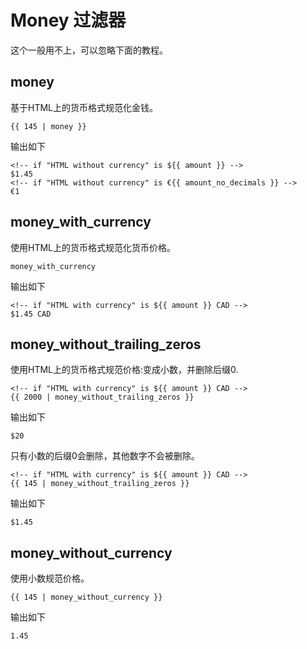 # Money 过滤器

这个一般用不上，可以忽略下面的教程。  


## money

基于HTML上的货币格式规范化金钱。  

```
{{ 145 | money }}
```

输出如下  

```
<!-- if "HTML without currency" is ${{ amount }} -->
$1.45
<!-- if "HTML without currency" is €{{ amount_no_decimals }} -->
€1
```


## money_with_currency

使用HTML上的货币格式规范化货币价格。  

```
money_with_currency
```

输出如下  

```
<!-- if "HTML with currency" is ${{ amount }} CAD -->
$1.45 CAD
```


## money_without_trailing_zeros

使用HTML上的货币格式规范价格:变成小数，并删除后缀0.  

```
<!-- if "HTML with currency" is ${{ amount }} CAD -->
{{ 2000 | money_without_trailing_zeros }}
```

输出如下  


```
$20
```

只有小数的后缀0会删除，其他数字不会被删除。  

```
<!-- if "HTML with currency" is ${{ amount }} CAD -->
{{ 145 | money_without_trailing_zeros }}
```

输出如下  


```
$1.45
```

## money_without_currency

使用小数规范价格。  

```
{{ 145 | money_without_currency }}
```

输出如下  

```
1.45
```


